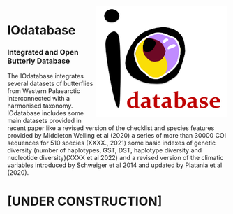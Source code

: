 <img src="https://github.com/leondap/images/blob/main/io_database.png?raw=true" width="300" img align="right">

# IOdatabase
### Integrated and Open Butterly Database

The IOdatabase integrates several datasets of butterflies from Western Palaearctic interconnected with a harmonised taxonomy. IOdatabase includes some main datasets provided in recent paper like a revised version of the checklist and species features provided by Middleton Welling et al (2020) a series of more than 30000 COI sequences for 510 species (XXXX., 2021) some basic indexes of genetic diversity (number of haplotypes, GST, DST, haplotype diversity and nucleotide diversity)(XXXX et al 2022) and a revised version of the climatic variables introduced by Schweiger et al 2014 and updated by Platania et al (2020).
# [UNDER CONSTRUCTION]
